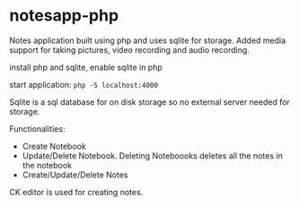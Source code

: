 # notesapp-php
Notes application built using php and uses sqlite for storage. Added media support for taking pictures, video recording and audio recording. 

install php and sqlite, enable sqlite in php

start application: 
<code>php -S localhost:4000</code>

Sqlite is a sql database for on disk storage so no external server needed for storage.

Functionalities:
<ul>
<li> Create Notebook </li>
<li> Update/Delete Notebook. Deleting Noteboooks deletes all the notes in the notebook </li>
<li> Create/Update/Delete Notes </li>
</ul>

CK editor is used for creating notes.


